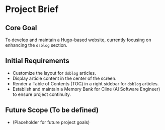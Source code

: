 # Project Brief

## Core Goal

To develop and maintain a Hugo-based website, currently focusing on enhancing the `dsblog` section.

## Initial Requirements

*   Customize the layout for `dsblog` articles.
*   Display article content in the center of the screen.
*   Render a Table of Contents (TOC) in a right sidebar for `dsblog` articles.
*   Establish and maintain a Memory Bank for Cline (AI Software Engineer) to ensure project continuity.

## Future Scope (To be defined)

*   (Placeholder for future project goals)
